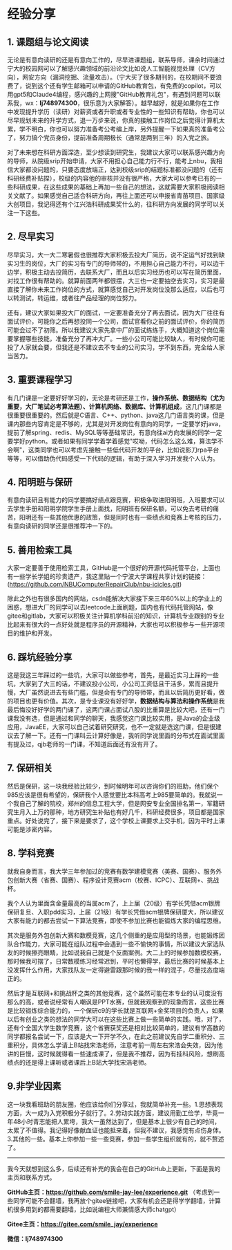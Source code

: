# 经验分享

## 1. 课题组与论文阅读

无论是有意向读研的还是有意向工作的，尽早进课题组，联系导师，课余时间通过宁大的校园网可以了解感兴趣领域的前沿论文比如说人工智能视觉处理（CV方向），网安方向（漏洞挖掘、流量攻击）。（宁大买了很多期刊的，在校期间不要浪费了，说到这个还有学生邮箱可以申请的GitHub教育包，有免费的copilot，可以用gpt5和Claude4编程，感兴趣的上网搜"GitHub教育礼包"，有遇到问题可以联系我，wx：**lj748974300**，很乐意为大家解答）。越早越好，就是如果你在工作中发现提升学历（读研）对薪资或者升职或者专业性的一些知识有帮助，你也可以尽早规划未来的升学方式，退一万步来说，你真的接触工作岗位之后觉得计算机太累，学不明白，你也可以努力准备考公考编上岸，另外提醒一下如果真的准备考公了，努力搞个党员身份，提前准备周期极长（通常是两到三年）的入党之旅。

对了未来想在科研方面深造，至少想读到研究生，我建议大家可以联系感兴趣方向的导师，从院级srip开始申请，大家不用担心自己能力行不行，能考上nbu，我相信大家都没问题的，只要态度放端正，达到校级srip的结题标准都没问题的（还有科研经费补贴捏），校级的内容他的审核并没有很严格，大家大可以参考已有的一些科研成果，在这些成果的基础上再加一些自己的想法，这就需要大家积极阅读相关文献了。如果感觉自己适合科研方向，再往上面还可以申报省青苗项目、国家级大创项目，我记得还有个江兴浩科研成果奖什么的，往科研方向发展的同学可以关注一下这些。

## 2. 尽早实习

尽早实习，大一大二寒暑假也很推荐大家积极去投大厂简历，说不定运气好找到缺实习生的岗位，大厂的实习有专门的导师带的，不用担心自己能力不行，可以边干边学，积极主动去投简历，去联系大厂，而且以后实习经历也可以写在简历里面，对找工作很有帮助的。就算前面两年都很摆，大三也一定要抽空去实习，实习是最直接了解你未来工作岗位的方式，就算感觉自己对开发岗位没那么适应，以后也可以转测试，转运维，或者往产品经理的岗位努力。

还有，建议大家如果投大厂的面试，一定要准备充分了再去面试，因为大厂往往有面试评价，可能你之后再想投同一个公司，面试官看你之前的面试评价，你的简历可能会过不了初筛。所以我建议大家先拿中厂的面试练练手，大概知道这个岗位需要掌握哪些技能，准备充分了再冲大厂。一些小公司可能比较缺人，有时候你可能投了人家就会要，但我还是不建议去不专业的公司实习，学不到东西，完全给人家当苦力。

## 3. 重要课程学习

有几门课是一定要好好学习的，无论是考研还是工作，**操作系统、数据结构（尤为重要，大厂笔试必考算法题）、计算机网络、数据库、计算机组成**，这几门课都是很重要很重要的。然后就是C语言、C++、python、java这几门语言类的课，但是课内那些内容肯定是不够的，尤其是对开发岗位有意向的同学，一定要学好java，提前了解spring、redis、MySQL等等基础常识，有意向往ai方向发展的同学一定要学好python。或者如果有同学学着学着感觉"哎呦，代码怎么这么难，算法学不会啊"，这类同学也可以考虑先接触一些低代码开发的平台，比如说影刀rpa平台等等，可以借助伪代码感受一下代码的逻辑，有助于深入学习开发我个人认为。

## 4. 阳明班与保研

有意向读研且有能力的同学要搞好绩点跟竞赛，积极争取进阳明班，入班要求可以去学生手册和阳明学院学生手册上面找，阳明班有保研名额，可以免去考研的痛苦，阳明还有一些其他优惠的政策，但是同时也有一些绩点和竞赛上考核的压力，有意向读研的同学还是很推荐冲一下的。

## 5. 善用检索工具

大家一定要善于使用检索工具，GitHub是一个很好的开源代码托管平台，上面也有一些学长学姐的珍贵遗产，我这里贴一个宁波大学课程共享计划的链接：(https://github.com/NBUComputerRepairClub/nbu-icicles.git)

除此之外也有很多国内的网站，csdn能解决大家接下来三年60%以上的学业上的困惑，想进大厂的同学可以去leetcode上面刷题，国内也有代码托管网站，像gitee和gitlab，大家可以积极关注计算机学科前沿的知识，计算机专业跟别的专业比起来有很大的一点好处就是程序员的开源精神，大家也可以积极参与一些开源项目的维护和开发。

## 6. 踩坑经验分享

这是我这三年踩过的一些坑，大家可以做些参考，首先，是最近实习上踩的一些坑，大家到了大三的话，不建议投小公司，小公司工资低且干活多，累而且提升慢，大厂虽然说进去有些门槛，但是会有专门的导师带，而且以后简历更好看，做的项目也更有价值。其次，是专业课没有好好学，**数据结构与算法和操作系统**是我最后悔没好好学的两门课了，这两门课占面试八股的比重算是比较大吧，还有一门课我没有选，但是通过和同学的聊天，我感觉这门课比较实用，是Java的企业级应用，JavaEE，大家可以自己试着研究研究，也不一定就是选这门课，但是很建议去了解一下。还有一门课叫云计算好像是，我听同学说里面的分布式在面试里面有提及过，qjb老师的一门课，不知道后面还有没有开了。

## 7. 保研相关

然后是保研，这一块我经验比较少，到时候明年可以咨询你们的班助，他们保个985应该是很有希望的，保研我个人感觉要比本科高考上985要简单的。我就说一个我自己了解的院校，郑州的信息工程大学，但是网安专业全国排名第一，军籍研究生月入上万的那种，地方研究生补贴也有好几千，科研经费很多，项目都是国家重点。好处说完了，接下来是要求了，这个学校上课要求上交手机，因为平时上课可能是涉密内容。

## 8. 学科竞赛

就我自身而言，我大学三年参加过的竞赛有数学建模竞赛（美赛、国赛）、服务外包创新大赛（省赛、国赛）、程序设计竞赛acm（校赛、ICPC）、互联网+、挑战杯。

我个人认为里面含金量最高的当属acm了，上上届（20级）有学长凭借acm银牌保研复旦、入职pdd实习，上届（21级）有学长凭借acm银牌保研厦大，所以建议大家有能力的都去尝试一下算法竞赛，即使不参加比赛也能锻炼大家的编程思维。

其次是服务外包创新大赛和数模竞赛，这几个侧重的是应用型的场景，也能锻炼团队合作能力，大家可能在组队过程中会遇到一些不愉快的事情，所以建议大家选队友的时候擦亮眼睛，比如说我自己就是个反面案例。大二上的时候参加数模校赛，那时候我可摆了，日常数模练习经常迟到，平时也懒得学，最后比赛的时候基本上没发挥什么作用，大家找队友一定得避雷跟那时候的我一样的混子，尽量找态度端正的。

然后才是互联网+和挑战杯之类的其他竞赛，这个虽然可能在本专业的认可度没有那么的高，或者说经常有人嘲讽是PPT水赛，但就我观察到的现象而言，这些比赛是比较锻炼综合能力的，一个保研c9的学长就是互联网+金奖项目的负责人，如果以后有创业之类的想法的同学大可以在这些比赛上做一些简单的实践。哦，对了，还有个全国大学生数学竞赛，这个省赛获奖还是相对比较简单的，建议有学高数的同学都报名尝试一下，应该是大一下开学不久，在此之前建议先自学二重积分、三重积分，具体怎么学请上B站找宋浩老师，注意考前一周左右宋浩会失效，因为他讲的巨慢，这时候就得看一些速成课了，但是我不推荐，因为有挂科风险，想刷高绩点的还是得上课听或者课后上B站大学找宋浩老师。

## 9.非学业因素

这一块我看班助的朋友圈，他应该给你们分享过，我就简单补充一些。1.思想表现方面，大一成为入党积极分子就行了。2.劳动实践方面，建议用勤工俭学，毕竟一年48小时青志能把人累垮，我大一虽然达到了，但是基本上很少有自己的时间，太累了不值得。我记得好像献血证也能抵来着，但我不建议，我感觉有点伤身体。3.其他的一些。基本上你参加一些一些竞赛，参加一些学生组织就有的，就不赘述了。

---

我今天就想到这么多，后续还有补充的我会在自己的GitHub上更新，下面是我的主页和联系方式。

**GitHub主页：https://github.com/smile-jay-lee/experience.git**
（考虑到一些同学可能不会翻墙，我再放个gitee链接吧，大家有机会还是得学学翻墙，计算机很多用到的都需要翻墙，比如说编程大师兼情感大师chatgpt）

**Gitee主页：https://gitee.com/smile_jay/experience**

**微信：lj748974300**